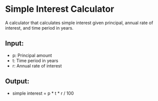 # Simple Interest Calculator

A calculator that calculates simple interest given principal, annual rate of interest, and time period in years.

## Input:
- p: Principal amount  
- t: Time period in years  
- r: Annual rate of interest  

## Output:
- simple interest = p * t * r / 100
